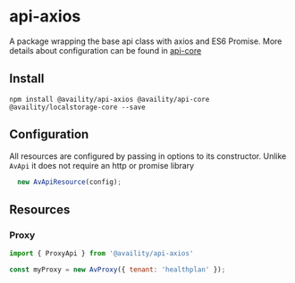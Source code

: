 #  api-axios

A package wrapping the base api class with axios and ES6 Promise. More details about configuration can be found in [api-core](../api-core/)

## Install

```
npm install @availity/api-axios @availity/api-core @availity/localstorage-core --save
```

## Configuration

All resources are configured by passing in options to its constructor. Unlike `AvApi` it does not require an http or promise library

```javascript
  new AvApiResource(config);
```

## Resources

### Proxy

```js
import { ProxyApi } from '@availity/api-axios'

const myProxy = new AvProxy({ tenant: 'healthplan' });
```
